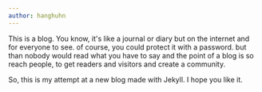 ```yaml
---
author: hanghuhn
---
```


This is a blog. You know, it's like a journal or diary but on the internet and for everyone to see. of course, you could protect it with a password. but than nobody would read what you have to say and the point of a blog is so reach people, to get readers and visitors and create a community.

So, this is my attempt at a new blog made with Jekyll. I hope you like it. 
